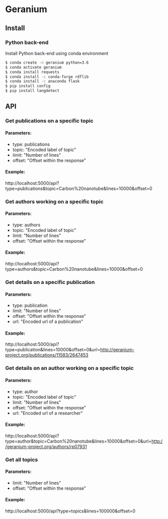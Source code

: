 # Geranium

## Install

### Python back-end

Install Python back-end using conda environment

```bash
$ conda create -n geranium python=3.6
$ conda activate geranium
$ conda install requests
$ conda install -c conda-forge rdflib
$ conda install -c anaconda flask
$ pip install config
$ pip install langdetect
```

## API

### Get publications on a specific topic

#### Parameters:
* type: publications
* topic: "Encoded label of topic"
* limit: "Number of lines"
* offset: "Offset within the response"

#### Example:
http://localhost:5000/api?type=publications&topic=Carbon%20nanotube&lines=10000&offset=0

### Get authors working on a specific topic

#### Parameters:
* type: authors
* topic: "Encoded label of topic"
* limit: "Number of lines"
* offset: "Offset within the response"

#### Example:
http://localhost:5000/api?type=authors&topic=Carbon%20nanotube&lines=10000&offset=0

### Get details on a specific publication

#### Parameters:
* type: publication
* limit: "Number of lines"
* offset: "Offset within the response"
* url: "Encoded url of a publication"

#### Example:
http://localhost:5000/api?type=publication&lines=10000&offset=0&url=http://geranium-project.org/publications/11583/2647453

### Get details on an author working on a specific topic

#### Parameters:
* type: author
* topic: "Encoded label of topic"
* limit: "Number of lines"
* offset: "Offset within the response"
* url: "Encoded url of a researcher"

#### Example:
http://localhost:5000/api?type=author&topic=Carbon%20nanotube&lines=10000&offset=0&url=http://geranium-project.org/authors/rp07931

### Get all topics

#### Parameters:
* limit: "Number of lines"
* offset: "Offset within the response"

#### Example:
http://localhost:5000/api?type=topics&lines=100000&offset=0
